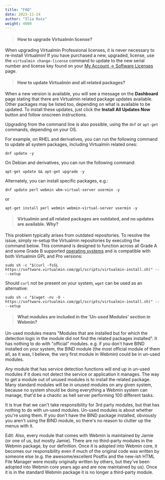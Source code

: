 ```yaml
---
title: "FAQ"
date: 2023-11-24
author: "Ilia Ross"
weight: 4000
---
```

> #### How to upgrade Virtualmin license?
When upgrading Virtualmin Professional licenses, it is never necessary to re-install Virtualmin! If you have purchased a new, upgraded, license, use the `virtualmin change-license` command to update to the new serial number and license key found on your [My Account → Software Licenses](/account/software-licenses/) page.

> #### How to update Virtualmin and all related packages?
When a new version is available, you will see a message on the **Dashboard** page stating that there are Virtualmin related package updates available. Other packages may be listed too, depending on what is available to be updated. To install these updates, just click the **Install All Updates Now** button and follow onscreen instructions.

Upgrading from the command line is also possible, using the `dnf` or `apt-get` commands, depending on your OS.

For example, on RHEL and derivatives, you can run the following command to update all system packages, including Virtualmin related ones:

```text
dnf update -y
```

On Debian and derivatives, you can run the following command:

```text
apt-get update && apt-get upgrade -y
```

Alternately, you can install specific packages, e.g.:

```text
dnf update perl webmin wbm-virtual-server usermin -y
```

or

```text
apt-get install perl webmin webmin-virtual-server usermin -y
```

> #### Virtualmin and all related packages are outdated, and no updates are available. Why?
This problem typically arises from outdated repositories. To resolve the issue, simply re-setup the Virtualmin repositories by executing the command below. This command is designed to function across all Grade A and some Grade B supported [operating systems](/docs/os-support/) and is compatible with both Virtualmin GPL and Pro versions:


```
sudo sh -c "$(curl -fsSL https://software.virtualmin.com/gpl/scripts/virtualmin-install.sh)" -- --setup

```

Should `curl` not be present on your system, `wget` can be used as an alternative:

```
sudo sh -c "$(wget -nv -O - https://software.virtualmin.com/gpl/scripts/virtualmin-install.sh)" -- --setup
```

> #### What modules are included in the 'Un-used Modules' section in Webmin? 
Un-used modules means "Modules that are installed but for which the detection logic in the module did not find the related packages installed". It has nothing to do with "official" modules. e.g. if you don't have BIND installed on your system, the BIND module (the most official module of them all, as it was, I believe, the very first module in Webmin) could be in un-used modules.

_Any_ module that has service detection functions will end up in un-used modules if it does not detect the service or application it manages. The way to get a module out of unused modules is to install the related package. Many standard modules will be in unused modules on any given system, because no system should be doing everything a Webmin system can manage, that'd be a chaotic as hell server performing 100 different tasks.

It is true that we can't take responsibility for 3rd party modules, but that has nothing to do with un-used modules. Un-used modules is about whether you're using them. If you don't have the BIND package installed, obviously you aren't using the BIND module, so there's no reason to clutter up the menus with it.

Edit: Also, every module that comes with Webmin is maintained by Jamie (or one of us, but mostly Jamie). There are no third-party modules in the Webmin package, by our definition. Once it is adopted into Webmin core, it becomes our responsibility even if much of the original code was written by someone else (e.g. the awesome/excellent Postfix and the new-ish HTML File Manager were mostly originally written by others, but they've been adopted into Webmin core years ago and are now maintained by us). Once it is in the standard Webmin package it is no longer a third-party module.

